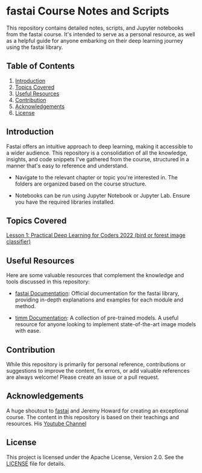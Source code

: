 # fastai Course Notes and Scripts

This repository contains detailed notes, scripts, and Jupyter notebooks from the fastai course. It's intended to serve as a personal resource, as well as a helpful guide for anyone embarking on their deep learning journey using the fastai library.

## Table of Contents

1. [Introduction](#introduction)
2. [Topics Covered](#topics-covered)
3. [Useful Resources](#useful-resources)
4. [Contribution](#contribution)
5. [Acknowledgements](#acknowledgements)
6. [License](#license)

## Introduction

Fastai offers an intuitive approach to deep learning, making it accessible to a wider audience. This repository is a consolidation of all the knowledge, insights, and code snippets I've gathered from the course, structured in a manner that's easy to reference and understand.

- Navigate to the relevant chapter or topic you're interested in. The folders are organized based on the course structure.

- Notebooks can be run using Jupyter Notebook or Jupyter Lab. Ensure you have the required libraries installed.

## Topics Covered

[Lesson 1: Practical Deep Learning for Coders 2022 (bird or forest image classifier)](L1_Getting_Started.ipynb)

## Useful Resources

Here are some valuable resources that complement the knowledge and tools discussed in this repository:

- [fastai Documentation](https://docs.fast.ai/): Official documentation for the fastai library, providing in-depth explanations and examples for each module and method.
  
- [timm Documentation](https://timm.fast.ai/): A collection of pre-trained models. A useful resource for anyone looking to implement state-of-the-art image models with ease.


## Contribution

While this repository is primarily for personal reference, contributions or suggestions to improve the content, fix errors, or add valuable references are always welcome! Please create an issue or a pull request.

## Acknowledgements

A huge shoutout to [fastai](https://www.fast.ai/) and Jeremy Howard for creating an exceptional course. The content in this repository is based on their teachings and resources. 
His [Youtube Channel](https://www.youtube.com/@howardjeremyp)

## License

This project is licensed under the Apache License, Version 2.0. See the [LICENSE](LICENSE) file for details.
